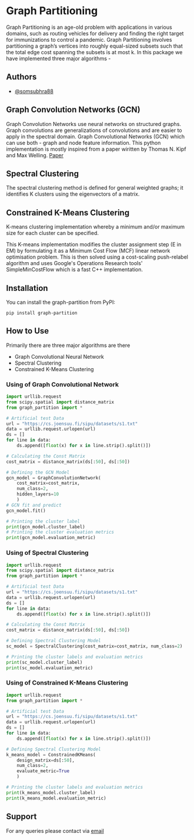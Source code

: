 # Graph Partitioning

Graph Partitioning is an age-old problem with applications in various domains, such as 
routing vehicles for delivery and finding the right target for immunizations to control a 
pandemic. Graph Partitioning involves partitioning a graph’s vertices into roughly 
equal-sized subsets such that the total edge cost spanning the subsets is at most k. 
In this package we have implemented three major algorithms - 

## Authors

- [@somsubhra88](https://github.com/somsubhra88)

## Graph Convolution Networks (GCN) 

Graph Convolution Networks use neural networks on structured graphs. Graph convolutions are
generalizations of convolutions and are easier to apply in the spectral domain. Graph 
Convolutional Networks (GCN) which can use both - graph and node feature information. This
python implementation is mostly inspired from a paper wiritten by Thomas N. Kipf and 
Max Welling. [Paper](https://arxiv.org/abs/1609.02907)

## Spectral Clustering

The spectral clustering method is defined for general weighted graphs; it identifies K clusters
using the eigenvectors of a matrix.

## Constrained K-Means Clustering

K-means clustering implementation whereby a minimum and/or maximum size for each cluster 
can be specified.

This K-means implementation modifies the cluster assignment step (E in EM) by formulating 
it as a Minimum Cost Flow (MCF) linear network optimisation problem. This is then solved 
using a cost-scaling push-relabel algorithm and uses Google's Operations Research 
tools' SimpleMinCostFlow which is a fast C++ implementation.

## Installation

You can install the graph-partition from PyPI:
```shell
pip install graph-partition
```

## How to Use

Primarily there are three major algorithms are there
- Graph Convolutional Neural Network
- Spectral Clustering
- Constrained K-Means Clustering

### Using of Graph Convolutional Network

```python
import urllib.request
from scipy.spatial import distance_matrix
from graph_partition import *

# Artificial test Data
url = "https://cs.joensuu.fi/sipu/datasets/s1.txt"
data = urllib.request.urlopen(url)
ds = []
for line in data:
    ds.append([float(x) for x in line.strip().split()])

# Calculating the Const Matrix
cost_matrix = distance_matrix(ds[:50], ds[:50])

# Defining the GCN Model
gcn_model = GraphConvolutionNetwork(
    cost_matrix=cost_matrix, 
    num_class=2, 
    hidden_layers=10
    )
# GCN fit and predict
gcn_model.fit()

# Printing the cluster label
print(gcn_model.cluster_label)
# Printing the cluster evaluation metrics
print(gcn_model.evaluation_metric)
```

### Using of Spectral Clustering
```python
import urllib.request
from scipy.spatial import distance_matrix
from graph_partition import *

# Artificial test Data
url = "https://cs.joensuu.fi/sipu/datasets/s1.txt"
data = urllib.request.urlopen(url)
ds = []
for line in data:
    ds.append([float(x) for x in line.strip().split()])

# Calculating the Const Matrix
cost_matrix = distance_matrix(ds[:50], ds[:50])

# Defining Spectral Clustering Model
sc_model = SpectralClustering(cost_matrix=cost_matrix, num_class=2)

# Printing the cluster labels and evaluation metrics
print(sc_model.cluster_label)
print(sc_model.evaluation_metric)
```

### Using of Constrained K-Means Clustering
```python
import urllib.request
from graph_partition import *

# Artificial test Data
url = "https://cs.joensuu.fi/sipu/datasets/s1.txt"
data = urllib.request.urlopen(url)
ds = []
for line in data:
    ds.append([float(x) for x in line.strip().split()])

# Defining Spectral Clustering Model
k_means_model = ConstrainedKMeans(
    design_matrix=ds[:50], 
    num_class=2, 
    evaluate_metric=True
    )

# Printing the cluster labels and evaluation metrics
print(k_means_model.cluster_label)
print(k_means_model.evaluation_metric)
```

## Support

For any queries please contact via [email](mailto:somsubhra.ghosh88@gmail.com)
